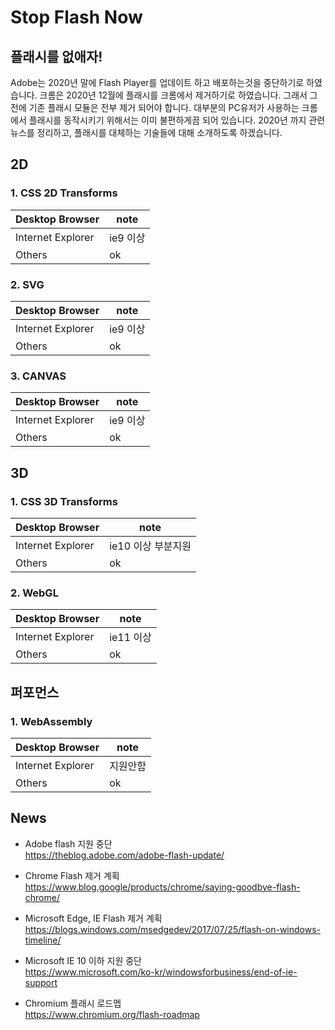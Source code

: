 # Stop Flash Now
## 플래시를 없애자!

Adobe는 2020년 말에 Flash Player를 업데이트 하고 배포하는것을 중단하기로 하였습니다. 크롬은 2020년 12월에 플래시를 크롬에서 제거하기로 하였습니다. 그래서 그전에 기존 플래시 모듈은 전부 제거 되어야 합니다. 
대부분의 PC유저가 사용하는 크롬에서 플래시를 동작시키기 위해서는 이미 불편하게끔 되어 있습니다. 2020년 까지 관련 뉴스를 정리하고, 플래시를 대체하는 기술들에 대해 소개하도록 하겠습니다.

## 2D

### 1. CSS 2D Transforms
|Desktop Browser  |note   |
|-----------------|-------|
|Internet Explorer|ie9 이상|
|Others           |ok   |



### 2. SVG
|Desktop Browser  |note   |
|-----------------|-------|
|Internet Explorer|ie9 이상|
|Others           |ok   |


### 3. CANVAS
|Desktop Browser  |note   |
|-----------------|-------|
|Internet Explorer|ie9 이상|
|Others           |ok   |


## 3D

### 1. CSS 3D Transforms
|Desktop Browser  |note   |
|-----------------|-------|
|Internet Explorer|ie10 이상 부분지원|
|Others           |ok   |


### 2. WebGL
|Desktop Browser  |note   |
|-----------------|-------|
|Internet Explorer|ie11 이상|
|Others           |ok   |



## 퍼포먼스
### 1. WebAssembly
|Desktop Browser  |note   |
|-----------------|-------|
|Internet Explorer|지원안함|
|Others           |ok   |


## News
* Adobe flash 지원 중단   
https://theblog.adobe.com/adobe-flash-update/

* Chrome Flash 제거 계획   
https://www.blog.google/products/chrome/saying-goodbye-flash-chrome/

* Microsoft Edge, IE Flash 제거 계획   
https://blogs.windows.com/msedgedev/2017/07/25/flash-on-windows-timeline/

* Microsoft IE 10 이하 지원 중단   
https://www.microsoft.com/ko-kr/windowsforbusiness/end-of-ie-support

* Chromium 플래시 로드멥   
https://www.chromium.org/flash-roadmap
